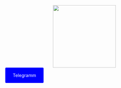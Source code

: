 <div id="header" align="center">
  <img src="https://media.giphy.com/media/B6IBrYTyvo1UJOXF9u/giphy.gif" width="200"/>
</div>

<div id="badges">
  <a style = "display: inline-block;background: #0000ff;color: #fff; padding: 1rem 1.5rem; text-decoration: none; border-radius: 3px;" href="https://t.me/AristoCrafte4" align="center" class="btn">Telegramm</a>
</div>
